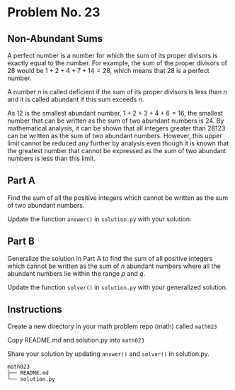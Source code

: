 # Problem No. 23

## Non-Abundant Sums

A perfect number is a number for which the sum of its proper divisors is exactly equal to the number. For example, the sum of the proper divisors of $28$ would be $1 + 2 + 4 + 7 + 14 = 28$, which means that $28$ is a perfect number.

A number $n$ is called deficient if the sum of its proper divisors is less than $n$ and it is called abundant if this sum exceeds $n$.

As $12$ is the smallest abundant number, $1 + 2 + 3 + 4 + 6 = 16$, the smallest number that can be written as the sum of two abundant numbers is $24$. By mathematical analysis, it can be shown that all integers greater than $28123$ can be written as the sum of two abundant numbers. However, this upper limit cannot be reduced any further by analysis even though it is known that the greatest number that cannot be expressed as the sum of two abundant numbers is less than this limit.

## Part A

Find the sum of all the positive integers which cannot be written as the sum of two abundant numbers.

Update the function `answer()` in `solution.py` with your solution.

## Part B

Generalize the solution in Part A to find the sum of all positive integers which cannot be written as the sum of $n$ abundant numbers where all the abundant numbers lie within the range $p$ and $q$. 

Update the function `solver()` in `solution.py` with your generalized solution.

## Instructions

Create a new directory in your math problem repo (math) called `math023`

Copy README.md and solution.py into `math023`

Share your solution by updating `answer()` and `solver()` in solution.py.

```
math023
├── README.md
└── solution.py
```
